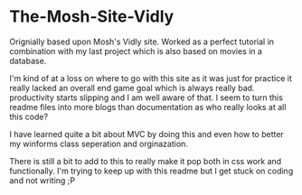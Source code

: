 # The-Mosh-Site-Vidly

Orignially based upon Mosh's Vidly site. Worked as a perfect tutorial in combination with my last project which is also based on movies 
in a database.

I'm kind of at a loss on where to go with this site as it was just for practice it really lacked an overall end game goal which is always really bad. productivity starts slipping and I am well aware of that. I seem to turn this readme files into more blogs than documentation as who really looks at all this code? 

I have learned quite a bit about MVC by doing this and even how to better my winforms class seperation and orginazation. 

There is still a bit to add to this to really make it pop both in css work and functionally. I'm trying to keep up with this readme but I get stuck on coding and not writing ;P

